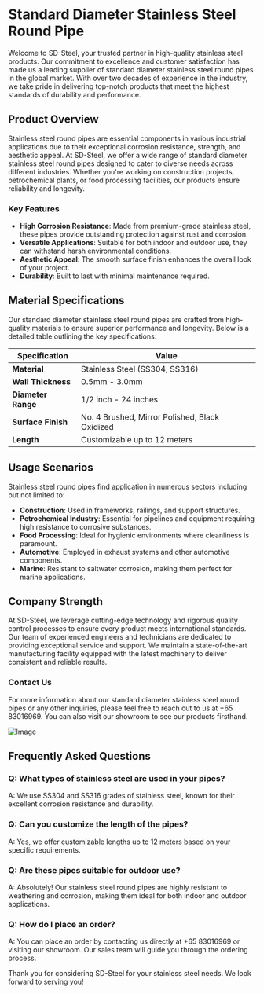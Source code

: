 # Standard Diameter Stainless Steel Round Pipe

Welcome to SD-Steel, your trusted partner in high-quality stainless steel products. Our commitment to excellence and customer satisfaction has made us a leading supplier of standard diameter stainless steel round pipes in the global market. With over two decades of experience in the industry, we take pride in delivering top-notch products that meet the highest standards of durability and performance.

## Product Overview

Stainless steel round pipes are essential components in various industrial applications due to their exceptional corrosion resistance, strength, and aesthetic appeal. At SD-Steel, we offer a wide range of standard diameter stainless steel round pipes designed to cater to diverse needs across different industries. Whether you're working on construction projects, petrochemical plants, or food processing facilities, our products ensure reliability and longevity.

### Key Features

- **High Corrosion Resistance**: Made from premium-grade stainless steel, these pipes provide outstanding protection against rust and corrosion.
- **Versatile Applications**: Suitable for both indoor and outdoor use, they can withstand harsh environmental conditions.
- **Aesthetic Appeal**: The smooth surface finish enhances the overall look of your project.
- **Durability**: Built to last with minimal maintenance required.

## Material Specifications

Our standard diameter stainless steel round pipes are crafted from high-quality materials to ensure superior performance and longevity. Below is a detailed table outlining the key specifications:

| Specification | Value |
|---------------|-------|
| **Material**  | Stainless Steel (SS304, SS316) |
| **Wall Thickness** | 0.5mm - 3.0mm |
| **Diameter Range** | 1/2 inch - 24 inches |
| **Surface Finish** | No. 4 Brushed, Mirror Polished, Black Oxidized |
| **Length**    | Customizable up to 12 meters |

## Usage Scenarios

Stainless steel round pipes find application in numerous sectors including but not limited to:

- **Construction**: Used in frameworks, railings, and support structures.
- **Petrochemical Industry**: Essential for pipelines and equipment requiring high resistance to corrosive substances.
- **Food Processing**: Ideal for hygienic environments where cleanliness is paramount.
- **Automotive**: Employed in exhaust systems and other automotive components.
- **Marine**: Resistant to saltwater corrosion, making them perfect for marine applications.

## Company Strength

At SD-Steel, we leverage cutting-edge technology and rigorous quality control processes to ensure every product meets international standards. Our team of experienced engineers and technicians are dedicated to providing exceptional service and support. We maintain a state-of-the-art manufacturing facility equipped with the latest machinery to deliver consistent and reliable results.

### Contact Us

For more information about our standard diameter stainless steel round pipes or any other inquiries, please feel free to reach out to us at +65 83016969. You can also visit our showroom to see our products firsthand. 

![Image](https://github.com/user-attachments/assets/2567258e-e124-4816-932d-1809bd27ef0b)

## Frequently Asked Questions

### Q: What types of stainless steel are used in your pipes?
A: We use SS304 and SS316 grades of stainless steel, known for their excellent corrosion resistance and durability.

### Q: Can you customize the length of the pipes?
A: Yes, we offer customizable lengths up to 12 meters based on your specific requirements.

### Q: Are these pipes suitable for outdoor use?
A: Absolutely! Our stainless steel round pipes are highly resistant to weathering and corrosion, making them ideal for both indoor and outdoor applications.

### Q: How do I place an order?
A: You can place an order by contacting us directly at +65 83016969 or visiting our showroom. Our sales team will guide you through the ordering process.

Thank you for considering SD-Steel for your stainless steel needs. We look forward to serving you!